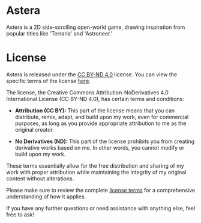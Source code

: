 # Astera
Astera is a 2D side-scrolling open-world game, drawing inspiration from popular titles like 'Terraria' and 'Astroneer.'

# License
Astera is released under the [CC BY-ND 4.0](https://creativecommons.org/licenses/by-nd/4.0/deed.en) license. You can view the specific terms of the license [here](https://creativecommons.org/licenses/by-nd/4.0/deed.en).

The license, the Creative Commons Attribution-NoDerivatives 4.0 International License (CC BY-ND 4.0), has certain terms and conditions:

- **Attribution (CC BY):** This part of the license means that you can distribute, remix, adapt, and build upon my work, even for commercial purposes, as long as you provide appropriate attribution to me as the original creator.

- **No Derivatives (ND):** This part of the license prohibits you from creating derivative works based on me. In other words, you cannot modify or build upon my work.

These terms essentially allow for the free distribution and sharing of my work with proper attribution while maintaining the integrity of my original content without alterations.

Please make sure to review the complete [license terms](https://creativecommons.org/licenses/by-nd/4.0/deed.en) for a comprehensive understanding of how it applies.

If you have any further questions or need assistance with anything else, feel free to ask!

<script src='https://cdn.jsdelivr.net/gh/eddymens/markdown-external-link-script@v2.0.0/main.min.js'></script>
